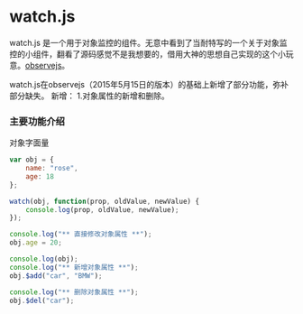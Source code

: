 # watch.js
watch.js 是一个用于对象监控的组件。无意中看到了当耐特写的一个关于对象监控的小组件，翻看了源码感觉不是我想要的，借用大神的思想自己实现的这个小玩意。[observejs](https://github.com/kmdjs/observejs)。

watch.js在observejs（2015年5月15日的版本）的基础上新增了部分功能，弥补部分缺失。
新增：
1.对象属性的新增和删除。


### 主要功能介绍
对象字面量
```javascript
var obj = {
	name: "rose",
	age: 18
};

watch(obj, function(prop, oldValue, newValue) {
	console.log(prop, oldValue, newValue);
});

console.log("** 直接修改对象属性 **");
obj.age = 20;

console.log(obj);
console.log("** 新增对象属性 **");
obj.$add("car", "BMW");

console.log("** 删除对象属性 **");
obj.$del("car");
```